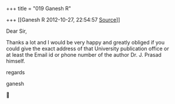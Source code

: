 +++
title = "019 Ganesh R"

+++
[[Ganesh R	2012-10-27, 22:54:57 [Source](https://groups.google.com/g/bvparishat/c/N11sd_7LjoA)]]



Dear Sir,  
  
Thanks a lot and I would be very happy and greatly obliged if you  
could give the exact address of that University publication office or  
at least the Email id or phone number of the author Dr. J. Prasad  
himself.  
  
  
regards  
  
ganesh  



